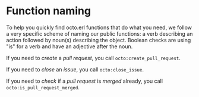 # Function naming

To help you quickly find octo.erl functions that do what you need, we follow
a very specific scheme of naming our public functions: a verb describing an
action followed by noun(s) describing the object. Boolean checks are using "is"
for a verb and have an adjective after the noun. 

If you need to *create* a *pull request*, you call `octo:create_pull_request`.

If you need to *close* an *issue*, you call `octo:close_issue`.

If you need to *check* if a *pull request* is *merged* already, you call
`octo:is_pull_request_merged`.
